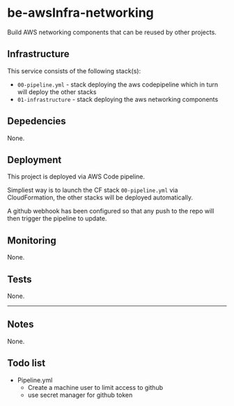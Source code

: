 # be-awsInfra-networking

Build AWS networking components that can be reused by other projects.

## Infrastructure

This service consists of the following stack(s):

- `00-pipeline.yml` - stack deploying the aws codepipeline which in turn will deploy the other stacks
- `01-infrastructure` - stack deploying the aws networking components

## Depedencies

None.

## Deployment

This project is deployed via AWS Code pipeline.

Simpliest way is to launch the CF stack `00-pipeline.yml` via CloudFormation, the other stacks will be deployed automatically.

A github webhook has been configured so that any push to the repo will then trigger the pipeline to update.

## Monitoring

None.

## Tests

None.

---

## Notes

None.

## Todo list

* Pipeline.yml
  - Create a machine user to limit access to github
  - use secret manager for github token
